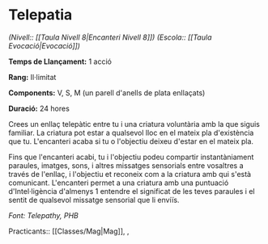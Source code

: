 # Telepatia

*(Nivell:: [[Taula Nivell 8|Encanteri Nivell 8]]) (Escola:: [[Taula Evocació|Evocació]])*

**Temps de Llançament:** 1 acció

**Rang:** Il·limitat

**Components:** V, S, M (un parell d'anells de plata enllaçats)

**Duració:** 24 hores

Crees un enllaç telepàtic entre tu i una criatura voluntària amb la que siguis familiar. La criatura pot estar a qualsevol lloc en el mateix pla d'existència que tu. L'encanteri acaba si tu o l'objectiu deixeu d'estar en el mateix pla.

Fins que l'encanteri acabi, tu i l'objectiu podeu compartir instantàniament paraules, imatges, sons, i altres missatges sensorials entre vosaltres a través de l'enllaç, i l'objectiu et reconeix com a la criatura amb qui s'està comunicant. L'encanteri permet a una criatura amb una puntuació d'Intel·ligència d'almenys 1 entendre el significat de les teves paraules i el sentit de qualsevol missatge sensorial que li enviïs.


*Font: Telepathy, PHB*



Practicants:: [[Classes/Mag|Mag]], ,